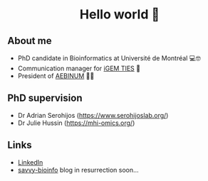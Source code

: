 
<h1 align="center">Hello world 👋</h1>

## About me

- PhD candidate in Bioinformatics at Université de Montréal 💻🤓 
- Communication manager for <a href='https://igem-ties.info/'>iGEM TIES</a> 📱
- President of <a href='http://www.aebinum.umontreal.ca/'>AEBINUM</a> 👩‍🎓 

## PhD supervision

- Dr Adrian Serohijos (https://www.serohijoslab.org/) 
- Dr Julie Hussin (https://mhi-omics.org/)

## Links

- <a href='https://www.linkedin.com/in/savandara-besse'>LinkedIn</a>
- <a href=''>savvy-bioinfo</a> blog in resurrection soon...
